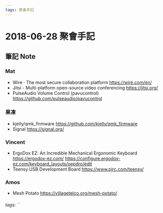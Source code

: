 ```yaml
---
tags: 聚會手記
---
```


2018-06-28 聚會手記
===

筆記 Note
---

### Mat
- Wire · The most secure collaboration platform
https://wire.com/en/
- Jitsi - Multi-platform open-source video conferencing
https://jitsi.org/
- PulseAudio Volume Control (pavucontrol)
https://github.com/pulseaudio/pavucontrol

### 果凍
- kjelly/qmk_firmware
https://github.com/kjelly/qmk_firmware
- Signal
https://signal.org/

### Vincent
- ErgoDox EZ: An Incredible Mechanical Ergonomic Keyboard
https://ergodox-ez.com/
https://configure.ergodox-ez.com/keyboard_layouts/oepdro/edit
- Teensy USB Development Board
https://www.pjrc.com/teensy/

### Amos
- Mesh Potato
https://villagetelco.org/mesh-potato/

###### tags: ``
